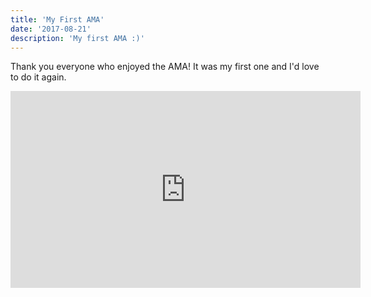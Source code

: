 ```yaml
---
title: 'My First AMA'
date: '2017-08-21'
description: 'My first AMA :)'
---
```


Thank you everyone who enjoyed the AMA! It was my first one and I'd love to do it again.

<iframe width="560" height="315" src="https://www.youtube.com/embed/yhCuCqJbOVE" frameborder="0" allow="accelerometer; autoplay; encrypted-media; gyroscope; picture-in-picture" allowfullscreen></iframe>
